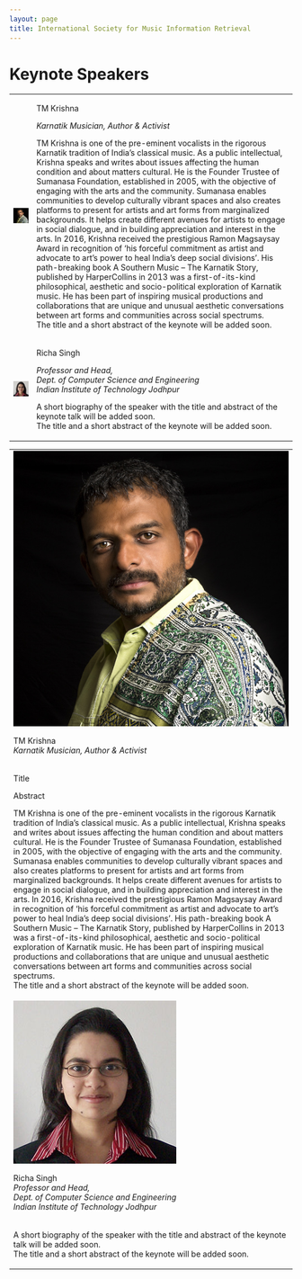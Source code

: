 ```yaml
---
layout: page
title: International Society for Music Information Retrieval
---
```


# Keynote Speakers

<table class="customtable">
    <tr>
        <td class="avatarbox">
            <img src="..\assets\speakers\TMKrishna.jpg" alt="Avatar" class="keynoteavatar">
        </td>
        <td class="volunteerinfo">
            <p class = "avatarname keynoteavatarname"><a href = "https://www.tmkrishna.com/" target = 'blank_' style="text-decoration: none;">TM Krishna</a></p>
            <p class = "avatarname"><i>Karnatik Musician, Author & Activist</i></p>
            <p>TM Krishna is one of the pre-eminent vocalists in the rigorous Karnatik tradition of India’s classical music. As a public intellectual, Krishna speaks and writes about issues affecting the human condition and about matters cultural. He is the Founder Trustee of Sumanasa Foundation, established in 2005, with the objective of engaging with the arts and the community. Sumanasa enables communities to develop culturally vibrant spaces and also creates platforms to present for artists and art forms from marginalized backgrounds. It helps create different avenues for artists to engage in social dialogue, and in building appreciation and interest in the arts. In 2016, Krishna received the prestigious Ramon Magsaysay Award in recognition of ‘his forceful commitment as artist and advocate to art’s power to heal India’s deep social divisions’. His path-breaking book A Southern Music – The Karnatik Story, published by HarperCollins in 2013 was a first-of-its-kind philosophical, aesthetic and socio-political exploration of Karnatik music. He has been part of inspiring musical productions and collaborations that are unique and unusual aesthetic conversations between art forms and communities across social spectrums.
            <br>
            The title and a short abstract of the keynote will be added soon.
            </p>
        </td>
    </tr>
    <tr>
        <td class="avatarbox">
            <img src="..\assets\speakers\richa_singh.jpg" alt="Avatar" class="keynoteavatar">
        </td>
        <td class="volunteerinfo">
            <p class = "avatarname keynoteavatarname"><a href = "http://home.iitj.ac.in/~richa/" target = 'blank_' style="text-decoration: none;">Richa Singh</a></p>
            <p class = "avatarname"><i>Professor and Head, <br>Dept. of Computer Science and Engineering <br>Indian Institute of Technology Jodhpur</i></p>
            <p>A short biography of the speaker with the title and abstract of the keynote talk will be added soon.
            <br>
            The title and a short abstract of the keynote will be added soon.
            </p>
        </td>
    </tr>
</table>

<table class="mobilecustomtable">
    <tr>
        <td class="avatarbox">
            <img src="..\assets\speakers\TMKrishna.jpg" alt="Avatar" class="keynoteavatar">
            <p class = "avatarname keynoteavatarname"><a href = "https://www.tmkrishna.com/" target = 'blank_' style="text-decoration: none;">TM Krishna</a><br><i>Karnatik Musician, Author & Activist</i></p>
        </td>
    </tr>
    <tr>
        <td class="volunteerinfo">
            <p>Title</p>
            <p>Abstract</p>
            <p>TM Krishna is one of the pre-eminent vocalists in the rigorous Karnatik tradition of India’s classical music. As a public intellectual, Krishna speaks and writes about issues affecting the human condition and about matters cultural. He is the Founder Trustee of Sumanasa Foundation, established in 2005, with the objective of engaging with the arts and the community. Sumanasa enables communities to develop culturally vibrant spaces and also creates platforms to present for artists and art forms from marginalized backgrounds. It helps create different avenues for artists to engage in social dialogue, and in building appreciation and interest in the arts. In 2016, Krishna received the prestigious Ramon Magsaysay Award in recognition of ‘his forceful commitment as artist and advocate to art’s power to heal India’s deep social divisions’. His path-breaking book A Southern Music – The Karnatik Story, published by HarperCollins in 2013 was a first-of-its-kind philosophical, aesthetic and socio-political exploration of Karnatik music. He has been part of inspiring musical productions and collaborations that are unique and unusual aesthetic conversations between art forms and communities across social spectrums.
            <br>
            The title and a short abstract of the keynote will be added soon.
            </p>
        </td>
    </tr>
    <tr>
        <td class="avatarbox">
            <img src="..\assets\speakers\richa_singh.jpg" alt="Avatar" class="keynoteavatar">
            <p class = "avatarname keynoteavatarname"><a href = "http://home.iitj.ac.in/~richa/" target = 'blank_' style="text-decoration: none;">Richa Singh</a><br><i>Professor and Head, <br>Dept. of Computer Science and Engineering <br>Indian Institute of Technology Jodhpur</i></p>    
        </td>
    </tr>
    <tr>
        <td class="volunteerinfo">
            <p>A short biography of the speaker with the title and abstract of the keynote talk will be added soon.
            <br>
            The title and a short abstract of the keynote will be added soon.
            </p>
        </td>
    </tr>
</table>